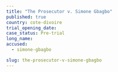 ```yaml
---
title: "The Prosecutor v. Simone Gbagbo"
published: true
country: cote-divoire
trial_opening_date:
case_status: Pre-trial
long_name:
accused:
  - simone-gbagbo

slug: the-prosecutor-v-simone-gbagbo
---
```


